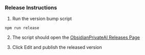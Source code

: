 ### Release Instructions

1. Run the version bump script
```
npm run release
```

2. The script should open the [ObsidianPrivateAI Releases Page](https://github.com/gabosgab/ObsidianPrivateAI/releases)

3. Click Edit and publish the released version
